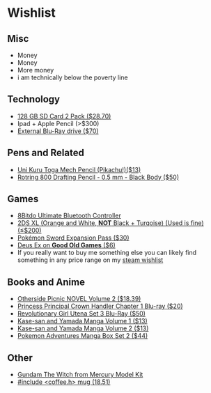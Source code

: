 # Wishlist

## Misc

-   Money
-   Money
-   More money
-   i am technically below the poverty line


## Technology

-   [128 GB SD Card 2 Pack ($28.70)](https://www.amazon.com/SanDisk-128GB-256GB-MicroSD-Memory/dp/B07YQ5M4V4/ref=sr_1_1?crid=2GX1NT9PXL59J&keywords=sd+card+128gb+2&qid=1646671656&sprefix=sd+card+128gb+2%2Caps%2C82&sr=8-1)
-   Ipad + Apple Pencil (>$300)
-   [External Blu-Ray drive ($70)](https://www.amazon.com/External-Portable-Blu-ray-DriveCompatible-SpeedSilent/dp/B07DL5WQPN/ref=sr_1_4?crid=2NQA2FZ3BU8ZZ&keywords=Blu%2Bray%2Bdvd%2Bplayer%2Busb&qid=1646680618&sprefix=blu%2Bray%2Bdvd%2Bplayer%2Bus%2Caps%2C59&sr=8-4&th=1)


## Pens and Related

-   [Uni Kuru Toga Mech Pencil (Pikachu!)($13)](https://www.jetpens.com/Uni-Kuru-Toga-Mechanical-Pencil-0.5-mm-Pokemon-Yellow-Pikachu/pd/31419)
-   [Rotring 800 Drafting Pencil - 0.5 mm - Black Body ($50)](https://www.jetpens.com/Rotring-800-Drafting-Pencil-0.5-mm-Black-Body/pd/6767)


## Games


-   [8Bitdo Ultimate Bluetooth Controller](https://www.amazon.com/dp/B0B9BGJVLL)
-   [2DS XL (Orange and White, **NOT** Black + Turqoise) (Used is fine) (&le;$200)](https://www.amazon.com/dp/B075BD7RYX/ref=twister_B075MJLB5B?_encoding=UTF8&psc=1)
-   [Pokémon Sword Expansion Pass ($30)](https://swordshield.pokemon.com/en-us/expansionpass/)
-   [Deus Ex on **Good Old Games** ($6)](https://www.gog.com/en/game/deus_ex)
-   If you really want to buy me something else you can likely find something in any price range on my [steam wishlist](https://store.steampowered.com/wishlist/profiles/76561198130985823/#sort=order)


## Books and Anime

-   [Otherside Picnic NOVEL Volume 2 ($18.39)](https://www.rightstufanime.com/Otherside-Picnic-Novel-Omnibus-Volume-2)
-   [Princess Principal Crown Handler Chapter 1 Blu-ray ($20)](https://www.rightstufanime.com/Princess-Principal-Crown-Handler-Chapter-1-Blu-ray)
-   [Revolutionary Girl Utena Set 3 Blu-Ray ($50)](https://www.rightstufanime.com/Revolutionary-Girl-Utena-Set-3-Blu-Ray)
-   [Kase-san and Yamada Manga Volume 1 ($13)](https://www.rightstufanime.com/Kase-san-and-Yamada-Manga)
-   [Kase-san and Yamada Manga Volume 2 ($13)](https://www.rightstufanime.com/Kase-san-and-Yamada-Manga-Volume-2)
-   [Pokemon Adventures Manga Box Set 2 ($44)](https://www.rightstufanime.com/Pokemon-Adventures-Manga-Box-Set-Volume-2-Volume-8-Volume-14-Gold-Silver)

## Other

- [Gundam The Witch from Mercury Model Kit](https://www.rightstufanime.com/Aerial-Mobile-Suit-Gundam-The-Witch-From-Mercury-Full-Mechanics-1-100-Model-Kit)
- [#include \<coffee.h\> mug (18.51)](https://www.redbubble.com/i/mug/include-coffee-h-Funny-C-Programmer-Mug-by-ramiro/14221421.9Q0AD)
